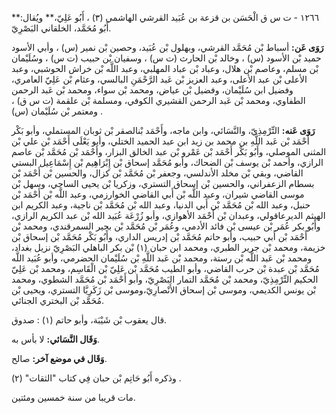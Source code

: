 ١٢٦٦ - ت س ق الْحَسَن بن قزعة بن عُبَيد القرشي الهاشمي (٣) ، أَبُو عَلِيّ،** ويُقال:** أَبُو مُحَمَّد، الخلقاني البَصْرِيّ.

**رَوَى عَن:** أسباط بْن مُحَمَّد القرشي، وبهلول بْن عُبَيد، وحصين بْن نمير (س) ، وأبي الأسود حميد بْن الأسود (س) ، وخالد بْن الحارث (ت س) ، وسفيان بْن حبيب (ت س) ، وسُلَيْمان بْن مسلم، وعاصم بْن هلال، وعباد بْن عباد المهلبي، وعبد اللَّه بْن خراش الحوشبي، وعبد الأعلى بْن عبد الأعلى، وعبد العزيز بْن عَبد الرَّحْمَنِ البالسي، وعثام بْن عَلِيّ العامري، وفضيل ابن سُلَيْمان، وفضيل بْن عياض، ومحمد بْن سواء، ومحمد بْن عَبد الرحمن الطفاوي، ومحمد بْن عَبد الرحمن القشيري الكوفي، ومسلمة بْن علقمة (ت س ق) ، ومعتمر بْن سُلَيْمان (س) .

**رَوَى عَنه:** التِّرْمِذِيّ، والنَّسَائي، وابن ماجه، وأَحْمَد بْنالصقر بْن ثوبان المستملي، وأبو بَكْر أَحْمَد بْن عَبد اللَّهِ بن محمد بن زيد ابن عبد الحميد الختلي، وأبو يَعْلَى أَحْمَد بْن علي بْن المثنى الموصلي، وأَبُو بَكْر أَحْمَد بْن عَمْرو بْن عبد الخالق البزار، وأَحْمَد بْن مُحَمَّد بْن عاصم الرازي، وأحمد بْن يوسف بْن الضحاك، وأبو مُحَمَّد إسحاق بْن إِبْرَاهِيم بْن إِسْمَاعِيل البستي القاضي، وبقي بْن مخلد الأندلسي، وجعفر بْن مُحَمَّد بْن كزال، والحسين بْن أَحْمَد بْن بسطام الزعفراني، والحسين بْن إسحاق التستري، وزكريا بْن يحيى الساجي، وسهل بْن موسى القاضي شيران، وعبد اللَّه بْن أَبي القاضي الخوارزمي، وعبد اللَّه بْن أَحْمَد بْن حنبل، وعبد الله بْن مُحَمَّد بْن أَبي الدنيا، وعبد الله بْن مُحَمَّد بْن ناجية، وعبد الكريم ابن الهيثم الديرعاقولي، وعبدان بْن أَحْمَد الأهوازي، وأبو زُرْعَة عُبَيد الله بْن عبد الكريم الرازي، وأَبُو بكر عُمَر بْن عيسى بْن فائد الأدمي، وعُمَر بْن مُحَمَّد بْن بجير السمرقندي، ومحمد بْن أَحْمَد بْن أَبي حبيب، وأبو حاتم مُحَمَّد بْن إدريس الداري، وأَبُو بَكْر مُحَمَّد بْن إسحاق بْن خزيمة، ومحمد بْن جرير الطبري، ومحمد ابن حبان (١) بْن بكر الباهلي البَصْرِيّ نزيل بغداد، ومحمد بْن عَبد اللَّه بْن رستة، ومحمد بْن عَبد اللَّهِ بْن سُلَيْمان الحضرمي، وأبو عُبَيد اللَّه مُحَمَّد بْن عبدة بْن حرب القاضي، وأبو الطيب مُحَمَّد بْن عَلِيّ بْن الْقَاسِم، ومحمد بْن عَلِيّ الحكيم التِّرْمِذِيّ، ومحمد بْن مُحَمَّد التمار البَصْرِيّ، وأبو أَحْمَد بْن مُحَمَّد الشطوي، ومحمد بْن يونس الكديمي، وموسى بْن إسحاق الأَنْصارِيّ،وموسى بْن زَكَرِيَّا التستري، ويحيى بْن مُحَمَّد بْن البختري الجنائي.

قال يعقوب بْن شَيْبَة، وأبو حاتم (١) : صدوق.

**وَقَال النَّسَائي:** لا بأس به.

**وَقَال في موضع آخر:** صالح.

وذكره أَبُو حَاتِم بْن حبان فِي كتاب "الثقات" (٢) .

مات قريبا من سنة خمسين ومئتين.